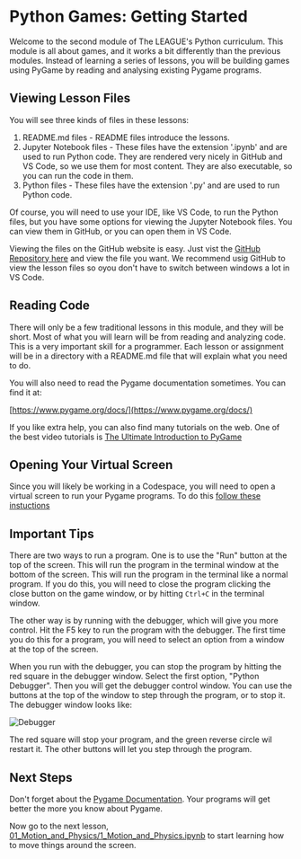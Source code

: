 # Python Games: Getting Started

Welcome to the second module of The LEAGUE's Python curriculum. This module is all about games, 
and it works a bit differently than the previous modules. Instead of learning a series of lessons, 
you will be building games using PyGame by reading and analysing existing Pygame programs. 

## Viewing Lesson Files

You will see three kinds of files in these lessons:

1. README.md files - README files introduce the lessons. 
2. Jupyter Notebook files - These files have the extension '.ipynb' and are used
   to run Python code. They are rendered very nicely in GitHub and VS Code, so
   we use them for most content. They are also executable, so you can run the
   code in them.
3. Python files - These files have the extension '.py' and are used to run Python
   code.

Of course, you will need to use your IDE, like VS Code, to run the Python files,
but you have some options for viewing the Jupyter Notebook files. You can view
them in GitHub, or you can open them in VS Code.

Viewing the files on the GitHub website is easy. Just vist the [GitHub Repository here](https://github.com/league-curriculum/Python-Games) 
and view the file you want. We recommend usig GitHub to view the lesson files so oyou don't
have to switch between windows a lot in VS Code. 


## Reading Code

There will only be a few traditional lessons in this module, and they will be
short. Most of what you will learn will be from reading and analyzing code. This
is a very important skill for a programmer. Each lesson or assignment will be in
a directory with a README.md file that will explain what you need to do.

You will also need to read the Pygame documentation sometimes. You can find it
at:

[https://www.pygame.org/docs/](https://www.pygame.org/docs/)

If you like extra help, you can also find many tutorials on the web. One of the
best video tutorials is [The Ultimate Introduction to PyGame](https://youtu.be/AY9MnQ4x3zk?si=HFtptJF9MVeq-hFO)


## Opening Your Virtual Screen

Since you will likely be working in a Codespace, you will need to open a virtual
screen to run your Pygame programs. To do this [follow these instuctions](https://curriculum.jointheleague.org/howto/python_codespaces.html#open-a-virtual-screen-on-the-web)


## Important Tips

There are two ways to run a program. One is to use the  "Run" button at the top
of the screen. This will run the program in the terminal window at the bottom of
the screen. This will run the program in the terminal like a normal program. If
you do this, you will need to close the program clicking the close button on the
game window, or by hitting `Ctrl+C` in the terminal window.

The other way is by running with the debugger, which will give you more control.
Hit the F5 key to run the program with the debugger. The first time you do this
for a program, you will need to select an option from a window at the top of the
screen. 

When you run with the debugger, you can stop the program by hitting the red
square in the debugger window. Select the first option, "Python Debugger".  Then
you will get the debugger control window. You can use the buttons at the top of
the window to step through the program, or to stop it. The debugger window looks
like: 

![Debugger](https://images.jointheleague.org/vscode/debug_bar.png)

The red square will stop your program, and the green reverse circle wil restart
it. The other buttons will let you step through the program.

## Next Steps

Don't forget about the [Pygame Documentation](https://www.pygame.org/docs/index.html). Your programs will
get better the more you know about Pygame.

Now go to the next lesson, [01_Motion_and_Physics/1_Motion_and_Physics.ipynb](01_Motion_and_Physics/1_Motion_and_Physics.ipynynb) to start learning how to move things around the screen. 
